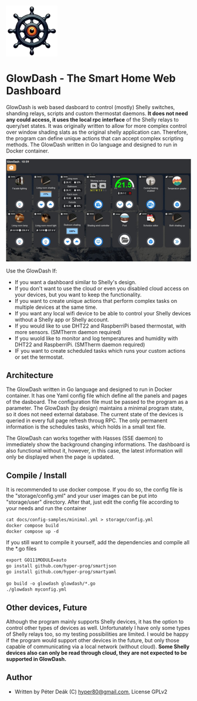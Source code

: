 ![GlowDash logo](https://raw.githubusercontent.com/hyper-prog/glowdash/master/storage/static/glowdash_s.webp)

GlowDash - The Smart Home Web Dashboard
============================================

GlowDash is web based dasboard to control (mostly) Shelly switches, shanding relays, scripts
and custom thermostat daemons. **It does not need any could access, it uses the local rpc interface** of
the Shelly relays to query/set states. It was originally written to allow for more complex control
over window shading slats as the original shelly application can. 
Therefore, the program can define unique actions that can accept complex scripting methods.
The GlowDash written in Go language and designed to run in Docker container.

![GlowDash screenshot](https://raw.githubusercontent.com/hyper-prog/glowdash/master/docs/images/screenshot.jpg)

Use the GlowDash If:
- If you want a dashboard similar to Shelly's design.
- If you don't want to use the cloud or even you disabled cloud access on your devices, but you want to keep the functionality.
- If you want to create unique actions that perform complex tasks on multiple devices at the same time.
- If you want any local wifi device to be able to control your Shelly devices without a Shelly app or Shelly account.
- If you would like to use DHT22 and RaspberriPi based thermostat, with more sensors. (SMTherm daemon required)
- If you wuold like to monitor and log temperatures and humidity with DHT22 and RaspberriPi. (SMTherm daemon required)
- IF you want to create scheduled tasks which runs your custom actions or set the termostat. 

Architecture
-----------------
The GlowDash written in Go language and designed to run in Docker container. 
It has one Yaml config file which define all the panels and pages of the dasboard.
The configuration file must be passed to the program as a parameter.
The GlowDash (by design) maintains a minimal program state, so it does not need external database.
The current state of the devices is queried in every full page refresh throug RPC.
The only permanent information is the schedules tasks, which holds in a small text file.

The GlowDash can works together with Hasses (SSE daemon) to immediately show the background changing informations.
The dashboard is also functional without it, however, in this case, 
the latest information will only be displayed when the page is updated.

Compile / Install
-----------------
It is recommended to use docker compose.
If you do so, the config file is the "storage/config.yml" and your user images can be put into "storage/user"
directory. After that, just edit the config file according to your needs and run the container

    cat docs/config-samples/minimal.yml > storage/config.yml
    docker compose build
    docker compose up -d


If you still want to compile it yourself, add the dependencies and compile all the *.go files

    export GO111MODULE=auto
    go install github.com/hyper-prog/smartjson
    go install github.com/hyper-prog/smartyaml

    go build -o glowdash glowdash/*.go
    ./glowdash myconfig.yml

Other devices, Future
---------------------
Although the program mainly supports Shelly devices, it has the option to control other types of devices as well.
Unfortunately I have only some types of Shelly relays too, so my testing possibilities are limited.
I would be happy if the program would support other devices in the future,
but only those capable of communicating via a local network (without cloud).
**Some Shelly devices also can only be read through cloud, they are not expected to be supported in GlowDash.**

Author
------
- Written by Péter Deák (C) hyper80@gmail.com, License GPLv2

